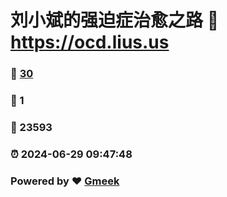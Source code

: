 # 刘小斌的强迫症治愈之路 :link: https://ocd.lius.us 
### :page_facing_up: [30](https://ocd.lius.us/tag.html) 
### :speech_balloon: 1 
### :hibiscus: 23593 
### :alarm_clock: 2024-06-29 09:47:48 
### Powered by :heart: [Gmeek](https://github.com/xiaobinliu/Gmeek)
